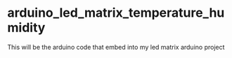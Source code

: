 # arduino_led_matrix_temperature_humidity
 This will be the arduino code that embed into my led matrix arduino project
